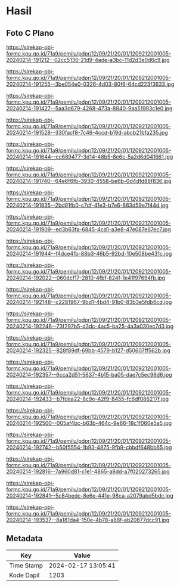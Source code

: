 # Hasil

## Foto C Plano

https://sirekap-obj-formc.kpu.go.id/71a9/pemilu/pdpr/12/09/21/20/01/1209212001005-20240214-191212--02cc5130-21d9-4ade-a3bc-11d2d3e0d6c9.jpg

https://sirekap-obj-formc.kpu.go.id/71a9/pemilu/pdpr/12/09/21/20/01/1209212001005-20240214-191255--3be054e0-0326-4d03-80f6-64cd223f3633.jpg

https://sirekap-obj-formc.kpu.go.id/71a9/pemilu/pdpr/12/09/21/20/01/1209212001005-20240214-191427--5aa3d679-4268-473a-8840-9aa51993c1e0.jpg

https://sirekap-obj-formc.kpu.go.id/71a9/pemilu/pdpr/12/09/21/20/01/1209212001005-20240214-191528--330facf8-7c46-4ccd-b19d-abcb21bfa235.jpg

https://sirekap-obj-formc.kpu.go.id/71a9/pemilu/pdpr/12/09/21/20/01/1209212001005-20240214-191644--cc689477-3d14-48b5-8e6c-5a2d6d041661.jpg

https://sirekap-obj-formc.kpu.go.id/71a9/pemilu/pdpr/12/09/21/20/01/1209212001005-20240214-191740--64e6f6fb-3930-4558-be6b-0d4dfd88f836.jpg

https://sirekap-obj-formc.kpu.go.id/71a9/pemilu/pdpr/12/09/21/20/01/1209212001005-20240214-191835--2bd91fb0-c7df-41e3-b7e6-883d59e7f44d.jpg

https://sirekap-obj-formc.kpu.go.id/71a9/pemilu/pdpr/12/09/21/20/01/1209212001005-20240214-191909--ed3b63fa-6845-4cd1-a3e8-47e087e67ec7.jpg

https://sirekap-obj-formc.kpu.go.id/71a9/pemilu/pdpr/12/09/21/20/01/1209212001005-20240214-191944--f4dce4fb-88b3-46b5-92bd-10e508be431c.jpg

https://sirekap-obj-formc.kpu.go.id/71a9/pemilu/pdpr/12/09/21/20/01/1209212001005-20240214-192022--060dcf17-2810-4fbf-824f-1e41f97694fb.jpg

https://sirekap-obj-formc.kpu.go.id/71a9/pemilu/pdpr/12/09/21/20/01/1209212001005-20240214-192148--c2281967-9bd1-4bd4-91b0-83b3e5fdb6cd.jpg

https://sirekap-obj-formc.kpu.go.id/71a9/pemilu/pdpr/12/09/21/20/01/1209212001005-20240214-192248--73f297b5-d3dc-4ac5-ba25-4a3a030ec7d3.jpg

https://sirekap-obj-formc.kpu.go.id/71a9/pemilu/pdpr/12/09/21/20/01/1209212001005-20240214-192325--828f89df-69bb-4579-b127-d50607ff562b.jpg

https://sirekap-obj-formc.kpu.go.id/71a9/pemilu/pdpr/12/09/21/20/01/1209212001005-20240214-192357--6cca2d51-5637-4b15-ba05-dae7c5ec98d6.jpg

https://sirekap-obj-formc.kpu.go.id/71a9/pemilu/pdpr/12/09/21/20/01/1209212001005-20240214-192433--b7fdea22-8c9e-42f9-8455-fc6df086217f.jpg

https://sirekap-obj-formc.kpu.go.id/71a9/pemilu/pdpr/12/09/21/20/01/1209212001005-20240214-192500--005af4bc-b63b-464c-9e66-18c1f060e5a5.jpg

https://sirekap-obj-formc.kpu.go.id/71a9/pemilu/pdpr/12/09/21/20/01/1209212001005-20240214-192742--b50f5554-1b93-4875-9fb9-cbbdf648bb65.jpg

https://sirekap-obj-formc.kpu.go.id/71a9/pemilu/pdpr/12/09/21/20/01/1209212001005-20240214-192816--7a960d81-c1e1-4865-a8dd-a7f020273265.jpg

https://sirekap-obj-formc.kpu.go.id/71a9/pemilu/pdpr/12/09/21/20/01/1209212001005-20240214-192841--5c84bedc-8e6e-441e-98ca-a2079abd5bdc.jpg

https://sirekap-obj-formc.kpu.go.id/71a9/pemilu/pdpr/12/09/21/20/01/1209212001005-20240214-193537--8a181da4-150e-4b78-a88f-ab20877dcc91.jpg


## Metadata

| Key        | Value               |
| ---------- | ------------------- |
| Time Stamp | 2024-02-17 13:05:41 |
| Kode Dapil | 1203                |




